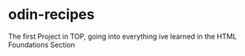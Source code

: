 # odin-recipes
The first Project in TOP, going into everything ive learned in the HTML Foundations Section